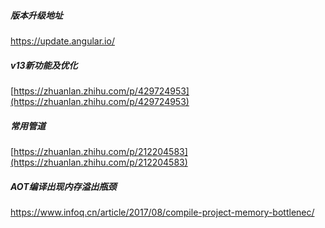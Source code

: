 ##### 版本升级地址

https://update.angular.io/

##### v13新功能及优化

[https://zhuanlan.zhihu.com/p/429724953](https://zhuanlan.zhihu.com/p/429724953)

##### 常用管道

[https://zhuanlan.zhihu.com/p/212204583](https://zhuanlan.zhihu.com/p/212204583)

##### AOT编译出现内存溢出瓶颈

https://www.infoq.cn/article/2017/08/compile-project-memory-bottlenec/